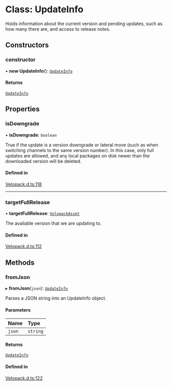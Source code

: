 # Class: UpdateInfo

Holds information about the current version and pending updates, such as how many there are, and access to release notes.

## Constructors

### constructor

• **new UpdateInfo**(): [`UpdateInfo`](UpdateInfo.md)

#### Returns

[`UpdateInfo`](UpdateInfo.md)

## Properties

### isDowngrade

• **isDowngrade**: `boolean`

True if the update is a version downgrade or lateral move (such as when switching channels to the same version number).
In this case, only full updates are allowed, and any local packages on disk newer than the downloaded version will be
deleted.

#### Defined in

[Velopack.d.ts:118](https://github.com/velopack/velopack.fusion/blob/4afc04c/for-js/Velopack.d.ts#L118)

___

### targetFullRelease

• **targetFullRelease**: [`VelopackAsset`](VelopackAsset.md)

The available version that we are updating to.

#### Defined in

[Velopack.d.ts:112](https://github.com/velopack/velopack.fusion/blob/4afc04c/for-js/Velopack.d.ts#L112)

## Methods

### fromJson

▸ **fromJson**(`json`): [`UpdateInfo`](UpdateInfo.md)

Parses a JSON string into an UpdateInfo object.

#### Parameters

| Name | Type |
| :------ | :------ |
| `json` | `string` |

#### Returns

[`UpdateInfo`](UpdateInfo.md)

#### Defined in

[Velopack.d.ts:122](https://github.com/velopack/velopack.fusion/blob/4afc04c/for-js/Velopack.d.ts#L122)
